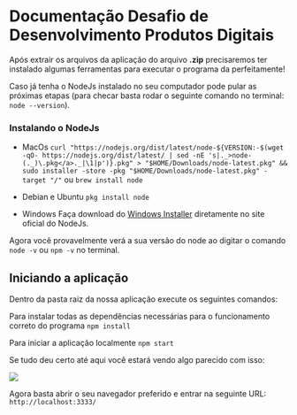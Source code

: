 # Documentação Desafio de Desenvolvimento Produtos Digitais

Após extrair os arquivos da aplicação do arquivo **.zip** precisaremos ter instalado algumas ferramentas para executar o programa da perfeitamente!

Caso já tenha o NodeJs instalado no seu computador pode pular as próximas etapas (para checar basta rodar o seguinte comando no terminal: `node --version`).

### Instalando o NodeJs

* MacOs
``` curl "https://nodejs.org/dist/latest/node-${VERSION:-$(wget -qO- https://nodejs.org/dist/latest/ | sed -nE 's|._>node-(._)\.pkg</a>._|\1|p')}.pkg" > "$HOME/Downloads/node-latest.pkg" && sudo installer -store -pkg "$HOME/Downloads/node-latest.pkg" -target "/" ```
ou
```brew install node```

* Debian e Ubuntu
`pkg install node`

* Windows
Faça download do [Windows Installer](https://nodejs.org/en/) diretamente no site oficial do NodeJs.

Agora você provavelmente verá a sua versão do node ao digitar o comando `node -v` ou `npm -v` no terminal.

## Iniciando a aplicação

Dentro da pasta raiz da nossa aplicação execute os seguintes comandos:

Para instalar todas as dependências necessárias para o funcionamento correto do programa
`npm install`

Para iniciar a aplicação localmente
`npm start`

Se tudo deu certo até aqui você estará vendo algo parecido com isso:

<img src="https://testes-tonin.s3-sa-east-1.amazonaws.com/Screen+Shot+2019-10-24+at+3.51.57+PM.png">

Agora basta abrir o seu navegador preferido e entrar na seguinte URL:
`http://localhost:3333/`
